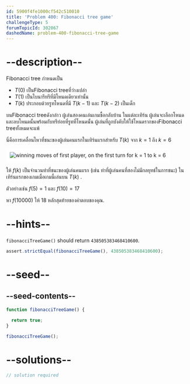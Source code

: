 ```yaml
---
id: 5900f4fe1000cf542c510010
title: 'Problem 400: Fibonacci tree game'
challengeType: 5
forumTopicId: 302067
dashedName: problem-400-fibonacci-tree-game
---
```


# --description--

Fibonacci tree กำหนดเป็น

- $T(0)$ เป็นFibonacci treeที่ว่างเปล่า
- $T(1)$ เป็นไบนารีทรีที่มีโหนดเดียวเท่านั้น
- $T(k)$ ประกอบด้วยรูทโหนดที่มี $T(k - 1)$ และ $T(k - 2)$ เป็นเด็ก

บนFibonacci treeดังกล่าว ผู้เล่นสองคนเล่นเกมซื้อกลับบ้าน ในแต่ละเทิร์น ผู้เล่นจะเลือกโหนดและลบโหนดนั้นพร้อมกับทรีย่อยที่รูทที่โหนดนั้น ผู้เล่นที่ถูกบังคับให้ใช้โหนดรากของFibonacci treeทั้งหมดจะแพ้

นี่คือการเคลื่อนไหวที่ชนะของผู้เล่นคนแรกในเทิร์นแรกสำหรับ $T(k)$ จาก $k = 1$ ถึง $k = 6$

<img class="img-responsive center-block" alt="winning moves of first player, on the first turn for k = 1 to k = 6" src="https://cdn.freecodecamp.org/curriculum/project-euler/fibonacci-tree-game.png" style="background-color: white; padding: 10px;">

ให้ $f(k)$ เป็นจำนวนท่าที่ชนะของผู้เล่นคนแรก (เช่น ท่าที่ผู้เล่นคนที่สองไม่มีกลยุทธ์ในการชนะ) ในเทิร์นแรกของเกมเมื่อเกมนี้เล่นบน $T(k)$ .

ตัวอย่างเช่น $f(5) = 1$ และ $f(10) = 17$

หา $f(10000)$ ให้ 18 หลักสุดท้ายของคำตอบของคุณ.

# --hints--

`fibonacciTreeGame()` should return `438505383468410600`.

```js
assert.strictEqual(fibonacciTreeGame(), 438505383468410600);
```

# --seed--

## --seed-contents--

```js
function fibonacciTreeGame() {

  return true;
}

fibonacciTreeGame();
```

# --solutions--

```js
// solution required
```
